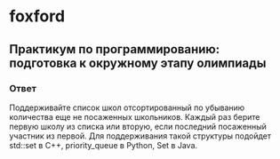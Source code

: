 # foxford
## Практикум по программированию: подготовка к окружному этапу олимпиады ##
### Ответ ###
Поддерживайте список школ отсортированный по убыванию количества еще не посаженных школьников. Каждый раз берите первую школу из списка или вторую, если последний посаженный участник из первой. Для поддерживания такой структуры подойдет std::set в С++, priority_queue в Python, Set в Java.